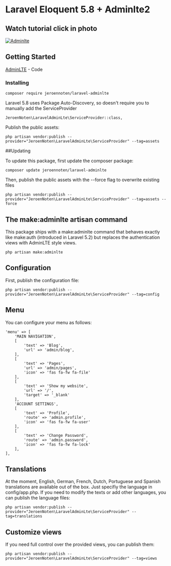 # Laravel Eloquent 5.8 + Adminlte2

## Watch tutorial click in photo

[![Adminlte](https://s3.envato.com/files/235447125/preview-24.png)](https://www.youtube.com/watch?v=-3QfuaSCTvg)


## Getting Started

[AdminLTE](https://github.com/jeroennoten/Laravel-AdminLTE) - Code 


### Installing

```
composer require jeroennoten/laravel-adminlte
```

Laravel 5.8 uses Package Auto-Discovery, so doesn't require you to manually add the ServiceProvider

```
JeroenNoten\LaravelAdminLte\ServiceProvider::class,
```
Publish the public assets:
```
php artisan vendor:publish --provider="JeroenNoten\LaravelAdminLte\ServiceProvider" --tag=assets
```

##Updating

To update this package, first update the composer package:
```
composer update jeroennoten/laravel-adminlte
```
Then, publish the public assets with the --force flag to overwrite existing files

```
php artisan vendor:publish --provider="JeroenNoten\LaravelAdminLte\ServiceProvider" --tag=assets --force
```

## The make:adminlte artisan command


This package ships with a make:adminlte command that behaves exactly like make:auth (introduced in Laravel 5.2) but replaces the authentication views with AdminLTE style views.

```
php artisan make:adminlte
```


## Configuration

First, publish the configuration file:

```
php artisan vendor:publish --provider="JeroenNoten\LaravelAdminLte\ServiceProvider" --tag=config
```

## Menu

You can configure your menu as follows:

```
'menu' => [
    'MAIN NAVIGATION',
    [
        'text' => 'Blog',
        'url' => 'admin/blog',
    ],
    [
        'text' => 'Pages',
        'url' => 'admin/pages',
        'icon' => 'fas fa-fw fa-file'
    ],
    [
        'text' => 'Show my website',
        'url' => '/',
        'target' => '_blank'
    ],
    'ACCOUNT SETTINGS',
    [
        'text' => 'Profile',
        'route' => 'admin.profile',
        'icon' => 'fas fa-fw fa-user'
    ],
    [
        'text' => 'Change Password',
        'route' => 'admin.password',
        'icon' => 'fas fa-fw fa-lock'
    ],
],
```

## Translations

At the moment, English, German, French, Dutch, Portuguese and Spanish translations are available out of the box. Just specifiy the language in config/app.php. If you need to modify the texts or add other languages, you can publish the language files:

```
php artisan vendor:publish --provider="JeroenNoten\LaravelAdminLte\ServiceProvider" --tag=translations

```

## Customize views

If you need full control over the provided views, you can publish them:

```
php artisan vendor:publish --provider="JeroenNoten\LaravelAdminLte\ServiceProvider" --tag=views

```
